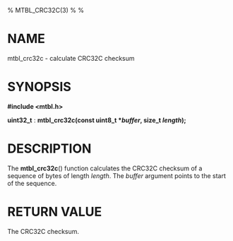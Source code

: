 % MTBL_CRC32C(3)
%
%

# NAME

mtbl_crc32c - calculate CRC32C checksum

# SYNOPSIS

**#include \<mtbl.h\>**

**uint32_t**
:   **mtbl_crc32c(const uint8_t \*_buffer_, size_t _length_);**

# DESCRIPTION

The **mtbl_crc32c**() function calculates the CRC32C checksum of a sequence of
bytes of length _length_. The _buffer_ argument points to the start of the
sequence.

# RETURN VALUE

The CRC32C checksum.
